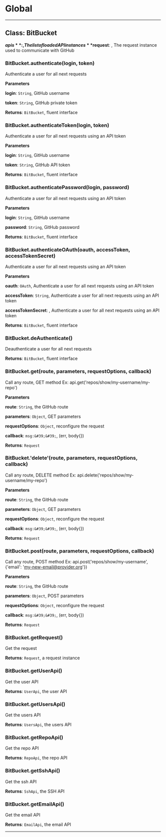 # Global





* * *

## Class: BitBucket


**$apis**:  , The list of loaded API instances
**$request**:  , The request instance used to communicate with GitHub
### BitBucket.authenticate(login, token) 

Authenticate a user for all next requests

**Parameters**

**login**: `String`, GitHub username

**token**: `String`, GitHub private token

**Returns**: `BitBucket`, fluent interface

### BitBucket.authenticateToken(login, token) 

Authenticate a user for all next requests using an API token

**Parameters**

**login**: `String`, GitHub username

**token**: `String`, GitHub API token

**Returns**: `BitBucket`, fluent interface

### BitBucket.authenticatePassword(login, password) 

Authenticate a user for all next requests using an API token

**Parameters**

**login**: `String`, GitHub username

**password**: `String`, GitHub password

**Returns**: `BitBucket`, fluent interface

### BitBucket.authenticateOAuth(oauth, accessToken, accessTokenSecret) 

Authenticate a user for all next requests using an API token

**Parameters**

**oauth**: `OAuth`, Authenticate a user for all next requests using an API token

**accessToken**: `String`, Authenticate a user for all next requests using an API token

**accessTokenSecret**: , Authenticate a user for all next requests using an API token

**Returns**: `BitBucket`, fluent interface

### BitBucket.deAuthenticate() 

Deauthenticate a user for all next requests

**Returns**: `BitBucket`, fluent interface

### BitBucket.get(route, parameters, requestOptions, callback) 

Call any route, GET method
Ex: api.get('repos/show/my-username/my-repo')

**Parameters**

**route**: `String`, the GitHub route

**parameters**: `Object`, GET parameters

**requestOptions**: `Object`, reconfigure the request

**callback**: `msg:&#39;&#39;`, (err, body{})

**Returns**: `Request`

### BitBucket.&#39;delete&#39;(route, parameters, requestOptions, callback) 

Call any route, DELETE method
Ex: api.delete('repos/show/my-username/my-repo')

**Parameters**

**route**: `String`, the GitHub route

**parameters**: `Object`, GET parameters

**requestOptions**: `Object`, reconfigure the request

**callback**: `msg:&#39;&#39;`, (err, body{})

**Returns**: `Request`

### BitBucket.post(route, parameters, requestOptions, callback) 

Call any route, POST method
Ex: api.post('repos/show/my-username',
       {'email': 'my-new-email@provider.org'})

**Parameters**

**route**: `String`, the GitHub route

**parameters**: `Object`, POST parameters

**requestOptions**: `Object`, reconfigure the request

**callback**: `msg:&#39;&#39;`, (err, body{})

**Returns**: `Request`

### BitBucket.getRequest() 

Get the request

**Returns**: `Request`, a request instance

### BitBucket.getUserApi() 

Get the user API

**Returns**: `UserApi`, the user API

### BitBucket.getUsersApi() 

Get the users API

**Returns**: `UsersApi`, the users API

### BitBucket.getRepoApi() 

Get the repo API

**Returns**: `RepoApi`, the repo API

### BitBucket.getSshApi() 

Get the ssh API

**Returns**: `SshApi`, the SSH API

### BitBucket.getEmailApi() 

Get the email API

**Returns**: `EmailApi`, the email API



* * *










